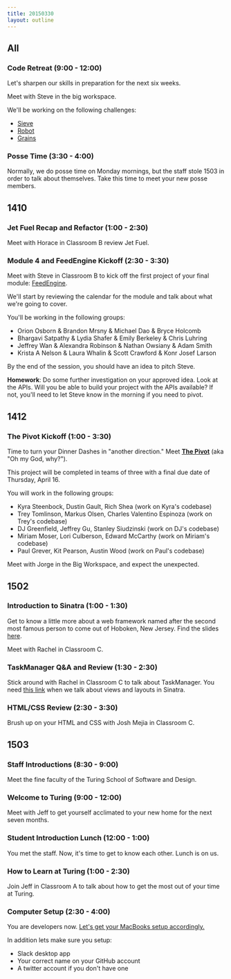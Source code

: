 ```yaml
---
title: 20150330
layout: outline
---
```


## All

### Code Retreat (9:00 - 12:00)

Let's sharpen our skills in preparation for the next six weeks.

Meet with Steve in the big workspace.

We'll be working on the following challenges:

* [Sieve](https://github.com/turingschool/code_retreat/tree/master/sieve)
* [Robot](https://github.com/turingschool/code_retreat/tree/master/robot)
* [Grains](https://github.com/turingschool/code_retreat/tree/master/grains)

### Posse Time (3:30 - 4:00)

Normally, we do posse time on Monday mornings, but the staff stole 1503 in order to talk about themselves. Take this time to meet your new posse members.

## 1410

### Jet Fuel Recap and Refactor (1:00 - 2:30)

Meet with Horace in Classroom B review Jet Fuel.

### Module 4 and FeedEngine Kickoff (2:30 - 3:30)

Meet with Steve in Classroom B to kick off the first project of your final module: [FeedEngine][fe].

We'll start by reviewing the calendar for the module and talk about what we're going to cover.

[fe]: http://tutorials.jumpstartlab.com/projects/feed_engine/feed_engine.html

You'll be working in the following groups:

* Orion Osborn & Brandon Mrsny & Michael Dao & Bryce Holcomb
* Bhargavi Satpathy & Lydia Shafer & Emily Berkeley & Chris Luhring
* Jeffrey Wan & Alexandra Robinson & Nathan Owsiany & Adam Smith
* Krista A Nelson & Laura Whalin & Scott Crawford & Konr Josef Larson

By the end of the session, you should have an idea to pitch Steve.

**Homework**: Do some further investigation on your approved idea. Look at the APIs. Will you be able to build your project with the APIs available? If not, you'll need to let Steve know in the morning if you need to pivot.

## 1412

### The Pivot Kickoff (1:00 - 3:30)

Time to turn your Dinner Dashes in "another direction." Meet [**The Pivot**](https://github.com/turingschool/lesson_plans/blob/master/ruby_03-professional_rails_applications/the_pivot.markdown) (aka "Oh my God, why?").

This project will be completed in teams of three with a final due date of
Thursday, April 16.

You will work in the following groups:

* Kyra Steenbock, Dustin Gault, Rich Shea (work on Kyra's codebase)
* Trey Tomlinson, Markus Olsen, Charles Valentino Espinoza (work on Trey's codebase)
* DJ Greenfield, Jeffrey Gu, Stanley Siudzinski (work on DJ's codebase)
* Miriam Moser, Lori Culberson, Edward McCarthy (work on Miriam's codebase)
* Paul Grever, Kit Pearson, Austin Wood (work on Paul's codebase)

Meet with Jorge in the Big Workspace, and expect the unexpected.

## 1502

### Introduction to Sinatra (1:00 - 1:30)

Get to know a little more about a web framework named after the second most famous person to come out of Hoboken, New Jersey. Find the slides [here](https://www.dropbox.com/s/6kulbxu31w3bwml/intro_to_sinatra.key?dl=0).

Meet with Rachel in Classroom C.

### TaskManager Q&A and Review (1:30 - 2:30)

Stick around with Rachel in Classroom C to talk about TaskManager. You need [this link](https://github.com/turingschool/lesson_plans/blob/master/ruby_02-web_applications_with_ruby/html_css_task_manager.markdown) when we talk about views and layouts in Sinatra.

### HTML/CSS Review (2:30 - 3:30)

Brush up on your HTML and CSS with Josh Mejia in Classroom C.

## 1503

### Staff Introductions (8:30 - 9:00)

Meet the fine faculty of the Turing School of Software and Design.

### Welcome to Turing (9:00 - 12:00)

Meet with Jeff to get yourself acclimated to your new home for the next seven months.

### Student Introduction Lunch (12:00 - 1:00)

You met the staff. Now, it's time to get to know each other. Lunch is on us.

### How to Learn at Turing (1:00 - 2:30)

Join Jeff in Classroom A to talk about how to get the most out of your time at Turing.

### Computer Setup (2:30 - 4:00)

You are developers now. [Let's get your MacBooks setup accordingly.](http://tutorials.jumpstartlab.com/topics/environment/environment.html)

In addition lets make sure you setup:

* Slack desktop app
* Your correct name on your GitHub account
* A twitter account if you don't have one
